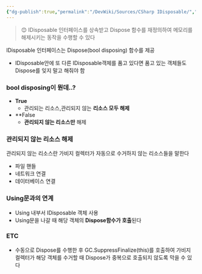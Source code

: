 ```yaml
---
{"dg-publish":true,"permalink":"/DevWiki/Sources/CSharp IDisposable/","noteIcon":"","created":"2024-10-13T23:54:47.000+09:00","updated":"2025-07-19T22:58:36.946+09:00"}
---
```


> 😊 IDisposable 인터페이스를 상속받고 Dispose 함수를 재정의하여 메모리를 해제시키는 동작을 수행할 수 있다

IDisposable 인터페이스는 Dispose(bool disposing) 함수를 제공
* IDisposable안에 또 다른 IDisposable객체를 품고 있다면 품고 있는 객체들도 Dispose를 잊지 말고 해줘야 함
### bool disposing이 뭔데..?
* **True**
	* 관리되는 리소스,관리되지 않는  **리소스 모두 해제**
* **False 
	* **관리되지 않는 리소스만** 해제
### **관리되지 않는 리소스** 해제

관리되지 않는 리소스란 가비지 컬렉터가 자동으로 수거하지 않는 리소스들을 말한다
* 파일 핸들
* 네트워크 연결
* 데이터베이스 연결
### Using문과의 연계
* Using 내부서 IDisposable 객체 사용
* Using문을 나갈 때 해당 객체의 **Dispose함수가 호출**된다

### ETC
* 수동으로 Dispose를 수행한 후 GC.SuppressFinalize(this)를 호출하여 가비지 컬렉터가 해당 객체를 수거할 때 Dispose가 중복으로 호출되지 않도록 막을 수 있다
